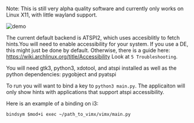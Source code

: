 Note: This is still very alpha quality software and currently only works on Linux X11, with little wayland support.

![demo](https://imgur.com/iEK4Wwl.gif)

The current default backend is ATSPI2, which uses accesiblitly to fetch hints.You will need to enable accessibility for your system. If you use a DE, this might just be done by default. Otherwise, there is a guide here: https://wiki.archlinux.org/title/Accessibility Look at `5 Troubleshooting`.

You will need gtk3, python3, xdotool, and atspi installed as well as the python dependencies: pygobject and pyatspi


To run you will want to bind a key to `python3 main.py`. The applicaiton will only show hints with applications that support atspi accessibility.

Here is an example of a binding on i3:

```
bindsym $mod+i exec ~/path_to_vimx/vimx/main.py
```
